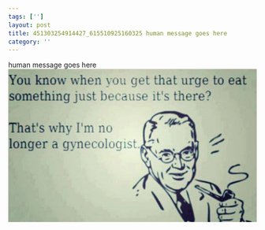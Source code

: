 ```yaml
---
tags: ['']
layout: post
title: 451303254914427_615510925160325 human message goes here
category: ''
---
```

human message goes here
![451303254914427_615510925160325](/uploads/2013-8-21-451303254914427_615510925160325-human-message-goes-here.jpg)
